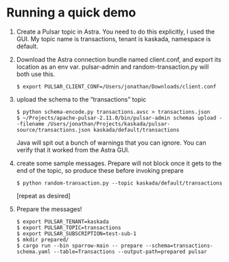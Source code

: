 # Running a quick demo #

1. Create a Pulsar topic in Astra.  You need to do this explicitly, I used the GUI.
   My topic name is transactions, tenant is kaskada, namespace is default.

1. Download the Astra connection bundle named client.conf, and export its
   location as an env var.  pulsar-admin and random-transaction.py will both use this.
    ```
    $ export PULSAR_CLIENT_CONF=/Users/jonathan/Downloads/client.conf
     ```

1. upload the schema to the “transactions” topic
    ```
   $ python schema-encode.py transactions.avsc > transactions.json
   $ ~/Projects/apache-pulsar-2.11.0/bin/pulsar-admin schemas upload --filename /Users/jonathan/Projects/kaskada/pulsar-source/transactions.json kaskada/default/transactions
    ```
    Java will spit out a bunch of warnings that you can ignore.  You can verify that it worked from the Astra GUI.
   
1. create some sample messages.  Prepare will not block once it
   gets to the end of the topic, so produce these before invoking prepare
    ```
   $ python random-transaction.py --topic kaskada/default/transactions
   ```
    [repeat as desired]

1. Prepare the messages!
    ```
   $ export PULSAR_TENANT=kaskada
   $ export PULSAR_TOPIC=transactions
   $ export PULSAR_SUBSCRIPTION=test-sub-1
   $ mkdir prepared/
   $ cargo run --bin sparrow-main -- prepare --schema=transactions-schema.yaml --table=Transactions --output-path=prepared pulsar
   ```
